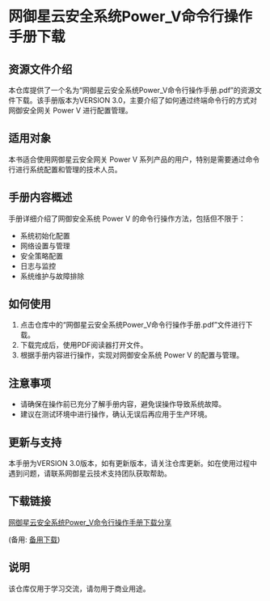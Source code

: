# 网御星云安全系统Power_V命令行操作手册下载

## 资源文件介绍

本仓库提供了一个名为“网御星云安全系统Power_V命令行操作手册.pdf”的资源文件下载。该手册版本为VERSION 3.0，主要介绍了如何通过终端命令行的方式对网御安全网关 Power V 进行配置管理。

## 适用对象

本书适合使用网御星云安全网关 Power V 系列产品的用户，特别是需要通过命令行进行系统配置和管理的技术人员。

## 手册内容概述

手册详细介绍了网御安全系统 Power V 的命令行操作方法，包括但不限于：

- 系统初始化配置
- 网络设置与管理
- 安全策略配置
- 日志与监控
- 系统维护与故障排除

## 如何使用

1. 点击仓库中的“网御星云安全系统Power_V命令行操作手册.pdf”文件进行下载。
2. 下载完成后，使用PDF阅读器打开文件。
3. 根据手册内容进行操作，实现对网御安全系统 Power V 的配置与管理。

## 注意事项

- 请确保在操作前已充分了解手册内容，避免误操作导致系统故障。
- 建议在测试环境中进行操作，确认无误后再应用于生产环境。

## 更新与支持

本手册为VERSION 3.0版本，如有更新版本，请关注仓库更新。如在使用过程中遇到问题，请联系网御星云技术支持团队获取帮助。

## 下载链接
[网御星云安全系统Power_V命令行操作手册下载分享](https://pan.quark.cn/s/7dd35efd797f) 

(备用: [备用下载](https://pan.baidu.com/s/1cpJ-gxJ2jam4zfqa8HKJhQ?pwd=1234))

## 说明

该仓库仅用于学习交流，请勿用于商业用途。
